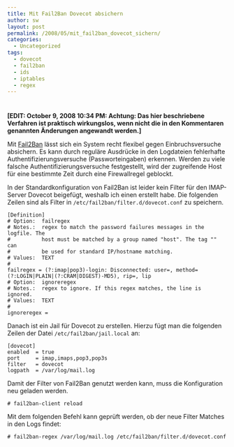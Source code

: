 ```yaml
---
title: Mit Fail2Ban Dovecot absichern
author: sw
layout: post
permalink: /2008/05/mit_fail2ban_dovecot_sichern/
categories:
  - Uncategorized
tags:
  - dovecot
  - fail2ban
  - ids
  - iptables
  - regex
---
```

# 

**[EDIT: October 9, 2008 10:34 PM: Achtung: Das hier beschriebene Verfahren ist praktisch wirkungslos, wenn nicht die in den Kommentaren genannten Änderungen angewandt werden.]**

Mit [Fail2Ban][1] lässt sich ein System recht flexibel gegen Einbruchsversuche absichern. Es kann durch reguläre Ausdrücke in den Logdateien fehlerhafte Authentifizierungsversuche (Passworteingaben) erkennen. Werden zu viele falsche Authentifizierungsversuche festgestellt, wird der zugreifende Host für eine bestimmte Zeit durch eine Firewallregel geblockt.

 [1]: http://www.fail2ban.org/

In der Standardkonfiguration von Fail2Ban ist leider kein Filter für den IMAP-Server Dovecot beigefügt, weshalb ich einen erstellt habe. Die folgenden Zeilen sind als Filter in `/etc/fail2ban/filter.d/dovecot.conf` zu speichern.

    [Definition]
    # Option:  failregex
    # Notes.:  regex to match the password failures messages in the logfile. The
    #          host must be matched by a group named "host". The tag "" can
    #          be used for standard IP/hostname matching.
    # Values:  TEXT
    #
    failregex = (?:imap|pop3)-login: Disconnected: user=, method=(?:LOGIN|PLAIN|(?:CRAM|DIGEST)-MD5), rip=, lip
    # Option:  ignoreregex
    # Notes.:  regex to ignore. If this regex matches, the line is ignored.
    # Values:  TEXT
    #
    ignoreregex =
    

Danach ist ein Jail für Dovecot zu erstellen. Hierzu fügt man die folgenden Zeilen der Datei `/etc/fail2ban/jail.local` an:

    [dovecot]
    enabled  = true
    port     = imap,imaps,pop3,pop3s
    filter   = dovecot
    logpath  = /var/log/mail.log
    

Damit der Filter von Fail2Ban genutzt werden kann, muss die Konfiguration neu geladen werden.

    # fail2ban-client reload

Mit dem folgenden Befehl kann geprüft werden, ob der neue Filter Matches in den Logs findet:

    # fail2ban-regex /var/log/mail.log /etc/fail2ban/filter.d/dovecot.conf
